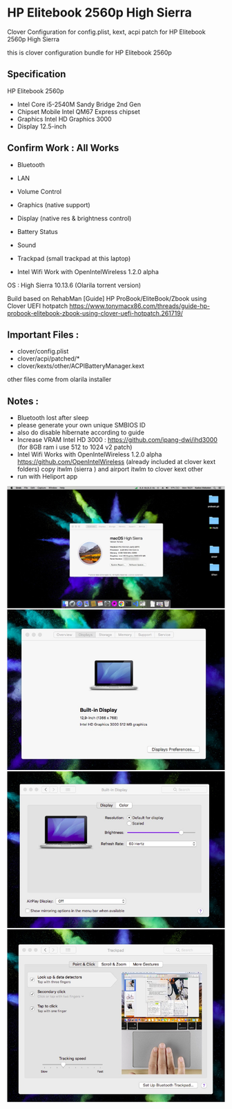 # HP Elitebook 2560p High Sierra
Clover Configuration for config.plist, kext, acpi patch for HP Elitebook 2560p High Sierra

this is clover configuration bundle for HP Elitebook 2560p

## Specification
HP Elitebook 2560p
- Intel Core i5-2540M Sandy Bridge 2nd Gen
- Chipset Mobile Intel QM67 Express chipset
- Graphics Intel HD Graphics 3000
- Display 12.5-inch

## Confirm Work : All Works
- Bluetooth
- LAN
- Volume Control
- Graphics (native support)
- Display (native res & brightness control)
- Battery Status
- Sound
- Trackpad (small trackpad at this laptop)

- Intel Wifi Work with OpenIntelWireless 1.2.0 alpha

OS : High Sierra 10.13.6 (Olarila torrent version)

Build based on RehabMan [Guide] HP ProBook/EliteBook/Zbook using Clover UEFI hotpatch 
https://www.tonymacx86.com/threads/guide-hp-probook-elitebook-zbook-using-clover-uefi-hotpatch.261719/

## Important Files :
- clover/config.plist
- clover/acpi/patched/*
- clover/kexts/other/ACPIBatteryManager.kext

other files come from olarila installer

## Notes :
- Bluetooth lost after sleep
- please generate your own unique SMBIOS ID
- also do disable hibernate according to guide
- Increase VRAM Intel HD 3000 : https://github.com/ipang-dwi/ihd3000 (for 8GB ram i use 512 to 1024 v2 patch)
- Intel Wifi Works with OpenIntelWireless 1.2.0 alpha https://github.com/OpenIntelWireless (already included at clover kext folders)
copy itwlm (sierra ) and airport itwlm to clover kext other
- run with Heliport app


![Image 1](https://raw.githubusercontent.com/psetiawan/hpelitebook2560phighsierra/main/assets/Untitled1.jpeg)
![Image 2](https://raw.githubusercontent.com/psetiawan/hpelitebook2560phighsierra/main/assets/Untitled2.jpeg)
![Image 3](https://raw.githubusercontent.com/psetiawan/hpelitebook2560phighsierra/main/assets/Untitled3.jpeg)
![Image 4](https://raw.githubusercontent.com/psetiawan/hpelitebook2560phighsierra/main/assets/Untitled4.jpeg)

